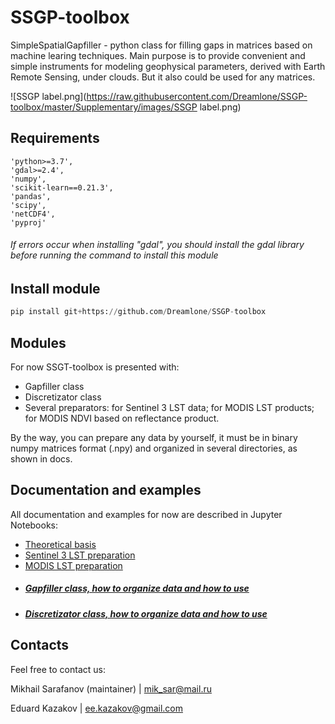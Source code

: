 # SSGP-toolbox

SimpleSpatialGapfiller - python class for filling gaps in matrices based on machine learing techniques. Main purpose is to provide convenient and simple instruments for modeling geophysical parameters, derived with Earth Remote Sensing, under clouds. But it also could be used for any matrices.

![SSGP label.png](https://raw.githubusercontent.com/Dreamlone/SSGP-toolbox/master/Supplementary/images/SSGP label.png)
## Requirements
    'python>=3.7',
    'gdal>=2.4',
    'numpy',
    'scikit-learn==0.21.3',
    'pandas',
    'scipy',
    'netCDF4',
    'pyproj' 

###### If errors occur when installing "gdal", you should install the gdal library before running the command to install this module

## Install module

```python
pip install git+https://github.com/Dreamlone/SSGP-toolbox
```

## Modules

For now SSGT-toolbox is presented with:
 - Gapfiller class
 - Discretizator class
 - Several preparators: for Sentinel 3 LST data; for MODIS LST products; for MODIS NDVI based on reflectance product.
 
 By the way, you can prepare any data by yourself, it must be in binary numpy matrices format (.npy) and organized in several directories, as shown in docs.

## Documentation and examples

All documentation and examples for now are described in Jupyter Notebooks:
 - [Theoretical basis](https://github.com/Dreamlone/SSGP-toolbox/tree/master/Notebooks/Theoretical_basis.ipynb)
 - [Sentinel 3 LST preparation](https://github.com/Dreamlone/SSGP-toolbox/tree/master/Notebooks/Prepare_S3LST.ipynb)
 - [MODIS LST preparation](https://github.com/Dreamlone/SSGP-toolbox/tree/master/Notebooks/Prepare_MODIS_LST.ipynb)
 - ##### [Gapfiller class, how to organize data and how to use](https://github.com/Dreamlone/SSGP-toolbox/tree/master/Notebooks/Gapfilling.ipynb)
 - ##### [Discretizator class, how to organize data and how to use](https://github.com/Dreamlone/SSGP-toolbox/tree/master/Notebooks/Discretizator.ipynb)

## Contacts

Feel free to contact us:

Mikhail Sarafanov (maintainer) | mik_sar@mail.ru

Eduard Kazakov | ee.kazakov@gmail.com





